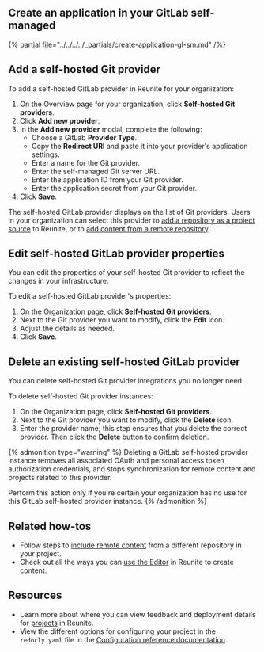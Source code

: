 ## Create an application in your GitLab self-managed

{% partial file="../../../../_partials/create-application-gl-sm.md" /%}

## Add a self-hosted Git provider

To add a self-hosted GitLab provider in Reunite for your organization:

1. On the Overview page for your organization, click **Self-hosted Git providers**.
2. Click **Add new provider**.
3. In the **Add new provider** modal, complete the following:
   * Choose a GitLab **Provider Type**.
   * Copy the **Redirect URI** and paste it into your provider's application settings.
   * Enter a name for the Git provider.
   * Enter the self-managed Git server URL.
   * Enter the application ID from your Git provider.
   * Enter the application secret from your Git provider.
4. Click **Save**.

  The self-hosted GitLab provider displays on the list of Git providers. Users in your organization can select this provider to [add a repository as a project source](../connect-git-provider.md) to Reunite, or to [add content from a remote repository](../../remote-content/index.md)..

## Edit self-hosted GitLab provider properties

You can edit the properties of your self-hosted Git provider to reflect the changes in your infrastructure.

To edit a self-hosted GitLab provider's properties:

1. On the Organization page, click **Self-hosted Git providers**.
2. Next to the Git provider you want to modify, click the **Edit** icon.
3. Adjust the details as needed.
4. Click **Save**.

## Delete an existing self-hosted GitLab provider

You can delete self-hosted Git provider integrations you no longer need.

To delete self-hosted Git provider instances:

1. On the Organization page, click **Self-hosted Git providers**.
2. Next to the Git provider you want to modify, click the **Delete** icon.
3. Enter the provider name; this step ensures that you delete the correct provider.
   Then click the **Delete** button to confirm deletion.

{% admonition type="warning" %}
  Deleting a GitLab self-hosted provider instance removes all associated OAuth and personal access token authorization credentials, and stops synchronization for remote content and projects related to this provider.

  Perform this action only if you're certain your organization has no use for this GitLab self-hosted provider instance.
{% /admonition %}


## Related how-tos

- Follow steps to [include remote content](../../remote-content/index.md) from a different repository in your project.
- Check out all the ways you can [use the Editor](../../../../author/how-to/use-editor.md) in Reunite to create content.

## Resources

- Learn more about where you can view feedback and deployment details for [projects](../../../concepts/projects.md) in Reunite.
- View the different options for configuring your project in the `redocly.yaml` file in the [Configuration reference documentation](../../../../config/index.md).